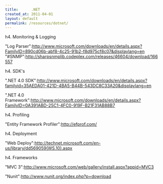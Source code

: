 ```yaml
---
title:      .NET
created_at: 2011-04-01
layout: default
permalink: /resources/dotnet/
---
```


h4. Monitoring & Logging

"Log Parser":http://www.microsoft.com/downloads/en/details.aspx?FamilyID=890cd06b-abf8-4c25-91b2-f8d975cf8c07&displaylang=en
"#SNMP":http://sharpsnmplib.codeplex.com/releases/46604/download/166557

h4. SDK's

".NET 4.0 SDK":http://www.microsoft.com/downloads/en/details.aspx?familyid=35AEDA01-421D-4BA5-B44B-543DC8C33A20&displaylang=en

".NET 4.0 Framework":http://www.microsoft.com/downloads/en/details.aspx?FamilyID=0A391ABD-25C1-4FC0-919F-B21F31AB88B7

h4. Profiling

"Entity Framework Profiler":http://efprof.com/

h4. Deployment

"Web Deploy":http://technet.microsoft.com/en-us/library/dd569059(WS.10).aspx

h4. Frameworks

"MVC 3":http://www.microsoft.com/web/gallery/install.aspx?appid=MVC3

"Nunit":http://www.nunit.org/index.php?p=download
